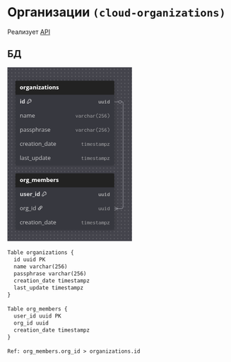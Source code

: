 # Организации `(cloud-organizations)`

Реализует [API](../api/organizations.md)

## БД

![cloud-organizations database](cloud-organizations-database.png)

```table
Table organizations {
  id uuid PK
  name varchar(256)
  passphrase varchar(256)
  creation_date timestampz
  last_update timestampz
}

Table org_members {
  user_id uuid PK
  org_id uuid
  creation_date timestampz
}

Ref: org_members.org_id > organizations.id
```
